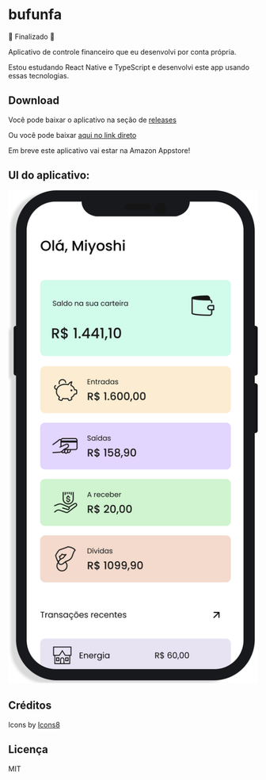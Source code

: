 # bufunfa

:tada: Finalizado :tada:

Aplicativo de controle financeiro que eu desenvolvi por conta própria.

Estou estudando React Native e TypeScript e desenvolvi este app usando essas tecnologias.

## Download
Você pode baixar o aplicativo na seção de [releases](https://github.com/Mitacho/bufunfa/releases/tag/v1)

Ou você pode baixar [aqui no link direto](https://github.com/Mitacho/bufunfa/releases/download/v1/Bufunfa.apk)

Em breve este aplicativo vai estar na Amazon Appstore!

## UI do aplicativo:

![Preview](https://github.com/Mitacho/bufunfa/blob/main/Mockup.svg)

## Créditos

Icons by [Icons8](https://icons8.com.br/)

## Licença

MIT
